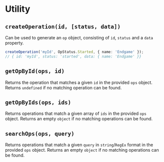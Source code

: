 # Utility

## `createOperation(id, [status, data])`

Can be used to generate an `op` object, consisting of `id`, `status` and a `data` property.

```ts
createOperation('myId', OpStatus.Started, { name: 'Endgame' });
// { id: 'myId', status: 'started', data: { name: 'Endgame' }}
```

## `getOpById(ops, id)`

Returns the operation that matches a given `id` in the provided `ops` object.
Returns `undefined` if no matching operation can be found.

## `getOpByIds(ops, ids)`

Returns operations that match a given array of `ids` in the provided `ops` object. Returns an empty `object` if no matching operations can be found.

## `searchOps(ops, query)`

Returns operations that match a given `query` in `string`/`RegEx` format in the provided `ops` object. Returns an empty `object` if no matching operations can be found.
